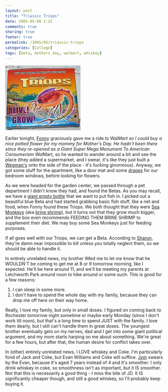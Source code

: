 ```yaml
---
layout: post
title: "Triassic Triops"
date: 2005-05-08 2:22
comments: true
sharing: true
footer: true
permalink: /2005/05/triassic-triops
categories: [College]
tags: [beta, mothers_day, walmart, whiskey]
---
```

<div class="imgRight"><a href="http://www.flickr.com/photos/brockli/12872775/" title="Photo Sharing"><img src="/files/images/12872775_9541d49474_m.jpg" width="240" height="206" alt="Triassic Triops" /></a></div>

Earlier tonight, <a href="http://www.livejournal.com/users/fonnywm/">Fonny</a> graciously gave me a ride to Wal*Mart so I could buy a nice potted flower for my mommy for Mother's Day.  He hadn't been there since they re-opened as a Giant Super Mega Monument To American Consumerism Wal*Mart, so he wanted to wander around a bit and see the place (they added a supermarket, and I swear, it's like they just built a <a href="http://www.wegmans.com/">Wegman's</a> onto the side of the place - it's fucking ginormous).  Anyway, we got some stuff for the apartment, like a door mat and some <a href="http://www.flickr.com/photos/brockli/12843576/">drapes</a> for our bedroom windows, before looking for flowers.

As we were headed for the garden center, we passed through a pet department I didn't know they had, and found the Betas.  As you may recall, we have a <a href="/2005/05/no-more-jack">giant empty bottle</a> that we want to put fish in.  I picked out a beautiful blue Beta and had started grabbing basic fish stuff, like a net and food, when Fonny found these Triops.  We both thought that they were <a href="http://www.sea-monkeys.com/">Sea Monkeys</a> (aka <a href="http://en.wikipedia.org/wiki/Brine_shrimp">brine shrimp</a>), but it turns out that they grow much bigger, and the box even recommends FEEDING THEM BRINE SHRIMP to supplement their diet.  We may buy some Sea Monkeys just for feeding purposes.

If all goes well with our Triops, we can get a Beta.  According to <a href="http://www.sharonlasser.com/">Sharon</a>, they're damn near impossible to kill unless you totally neglect them, so we should be able to handle it.

In entirely unrelated news, my brother IMed me to let me know that he WOULDN'T be coming to get me at 8 or 9 tomorrow morning, like I expected.  He'll be here around 11, and we'll be meeting my parents at Letchworth Park around noon to hike around or some such.  This is good for a few reasons:

<ol>
<li>I can sleep in some more.</li>
<li>I don't have to spend the whole day with my family, because they can drop me off here on their way home.</li>
</ol>

Really, I love my family, but only in small doses.  I figured on coming back to Rochester tomorrow night sometime or maybe early Monday (since I don't work till noon), but that's a long time to spend JUST with the family.  I love them dearly, but I still can't handle them in great doses.  The youngest brother eventually gets on my nerves, dad and I get into some giant political argument, and my mom starts harping on me about something.  We're great for a few hours, but after that, the human desire for conflict takes over.

In (other) entirely unrelated news, I LOVE whiskey and Coke.  I'm particularly fond of Jack and Coke, but Evan Williams and Coke will suffice.  <a href="http://www.jymferrier.net/">Jym</a> swears by the Evan, because it's aged 7 years instead of 4 and it's smoother.  I only drink whiskey in coke, so smoothness isn't as important, but it IS smoother.  Not that this is necessarily a good thing - I miss the bite of JD.  It IS significantly cheaper though, and still a good whiskey, so I'll probably keep buying it.
